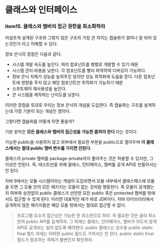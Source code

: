 #  클래스와 인터페이스


### item15. 클래스와 멤버의 접근 권한을 최소화하라

어설프게 설계된 구조와 그렇지 않은 구조의 가장 큰 차이는 캡슐화가 얼마나 잘 되어 있는것인가 라고 이해할 수 있다.

정보 은닉의 장점은 다음과 같다.

* 시스템 개발 속도를 높인다. 여러 컴포넌트를 병렬로 개발할 수 있기 때문
* 시스템 관리 비용을 낮춘다. 각 컴포넌트를 빨리 파악하여 디버깅이 가능하다.
* 정보 은닉 자체가 성능을 높여주진 않지만 성능 최적화에 도움을 준다. 다른 컴포넌트에 영향을 주지 않고 해당 컴포넌트만 최적화가 가능하기 때문
* 소프트웨어 재사용성을 높인다.
* 큰 시스템을 제작하는 난이도를 낮춘다.

이러한 장점을 토대로 우리는 정보 은닉의 개념을 도입한다. 즉 캡슐화는 구조를 설계하는데 가장 기본이 되는 개념인 셈이다.

그렇다면 캡슐화를 어떻게 하면 좋을까?

기본 원칙은 **모든 클래스와 멤버의 접근성을 가능한 좁혀야 한다** 라는 것이다.

가능한 public을 사용하지 않고 외부에서 필요한 부분을 public으로 열어두며 **이 클래스에서는 절대 public 멤버 변수를 가지면 안된다.**

클래스의 private 멤버를 package-private까지 풀어주는 것은 허용할 수 있지만, 그 이상은 안된다. 즉, 테스트만을 위해 클래스, 인터페이스, 멤버를 공개 API로 만들어서는 안 된다.

자바 9에서는 모듈 시스템이라는 개념이 도입되면서 모듈 내부에서 클래스패스에 모듈을 두면 그 모듈 안의 모든 패키지는 모듈이 없는 것처럼 행동한다. 즉 모듈이 공개했는지 여부와 상관없이 public 클래스가 선언한 모든 public 혹은 protected 멤버를 밖에서도 접근할 수 있게 된다. 이러한 대표적인 예가 바로 JDK이다. 자바 라이브러리에서 공개하지 않은 패키지들은 해당 모듈 밖에서는 절대로 접근할 수 없다.

> 프로그램 요소의 접근성은 가능한 한 최소한으로 하라. 꼭 필요한 것만 골라 최소한의 public API를 설계하자. 그 외에는 클래스, 인터페이스, 멤버가 의도치 않게 API로 공개되는 일이 없도록 해야한다. public 클래스는 상수용 public static final 필드 외에는 어떠한 public 필드도 가져서는 안 된다. public static final 필드가 참조하는 객체가 불변인지 확인하라.